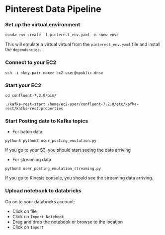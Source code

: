 # Pinterest Data Pipeline


### Set up the virtual environment

```python
conda env create -f pinterest_env.yaml -n <new-env>
```
This will emulate a virtual virtual from the `pinterest_env.yaml` file and install the `dependencies.`

### Connect to your EC2
```ssh -i <key-pair-name> ec2-user@<public-dns> ```

### Start your EC2
```
cd confluent-7.2.0/bin/

./kafka-rest-start /home/ec2-user/confluent-7.2.0/etc/kafka-rest/kafka-rest.properties
```
### Start Posting data to Kafka topics
- For batch data
```
python3 python3 user_posting_emulation.py
```
If you go to your S3, you should start seeing the data arriving

- For streaming data
```
python3 user_posting_emulation_streaming.py
```
If you go to Kinesis console, you should see the streaming data arriving.

### Upload notebook to databricks
Go on to your databricks account:
- Click on file
- Click on `Import Notebook`
- Drag and drop the notebook or browse to the location
- Click on `Import`